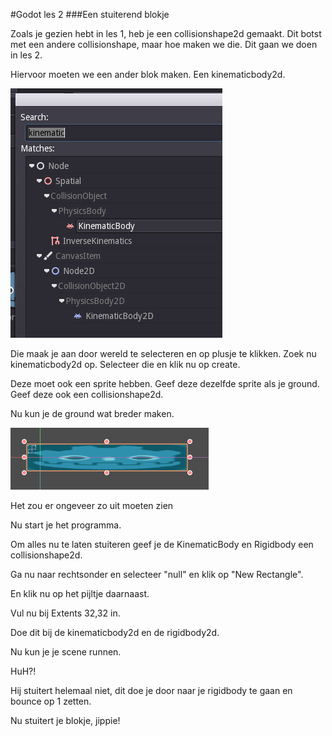 #Godot les 2
###Een stuiterend blokje

Zoals je gezien hebt in les 1, heb je een collisionshape2d gemaakt.
Dit botst met een andere collisionshape, maar hoe maken we die.
Dit gaan we doen in les 2.

Hiervoor moeten we een ander blok maken.
Een kinematicbody2d.

![godot-1](godot-1.png)

Die maak je aan door wereld te selecteren en op plusje te klikken.
Zoek nu kinematicbody2d op.
Selecteer die en klik nu op create.

Deze moet ook een sprite hebben.
Geef deze dezelfde sprite als je ground.
Geef deze ook een collisionshape2d.

Nu kun je de ground wat breder maken.

![godot-3](godot-3.png)

Het zou er ongeveer zo uit moeten zien

Nu start je het programma.

Om alles nu te laten stuiteren geef je de KinematicBody en Rigidbody een collisionshape2d.

Ga nu naar rechtsonder en selecteer "null" en klik op "New Rectangle".

En klik nu op het pijltje daarnaast.

Vul nu bij Extents 32,32 in.

Doe dit bij de kinematicbody2d en de rigidbody2d.

Nu kun je je scene runnen.

HuH?!

Hij stuitert helemaal niet, dit doe je door naar je rigidbody te gaan en bounce op 1 zetten.

Nu stuitert je blokje, jippie!
